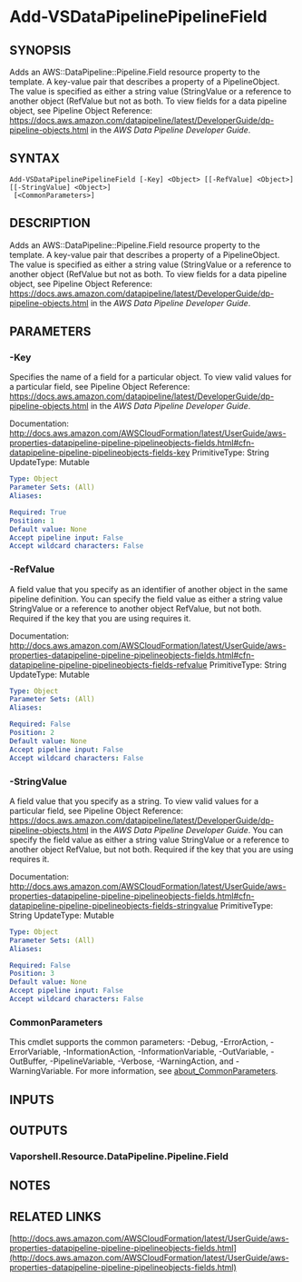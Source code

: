 # Add-VSDataPipelinePipelineField

## SYNOPSIS
Adds an AWS::DataPipeline::Pipeline.Field resource property to the template.
A key-value pair that describes a property of a PipelineObject.
The value is specified as either a string value (StringValue or a reference to another object (RefValue but not as both.
To view fields for a data pipeline object, see Pipeline Object Reference: https://docs.aws.amazon.com/datapipeline/latest/DeveloperGuide/dp-pipeline-objects.html in the *AWS Data Pipeline Developer Guide*.

## SYNTAX

```
Add-VSDataPipelinePipelineField [-Key] <Object> [[-RefValue] <Object>] [[-StringValue] <Object>]
 [<CommonParameters>]
```

## DESCRIPTION
Adds an AWS::DataPipeline::Pipeline.Field resource property to the template.
A key-value pair that describes a property of a PipelineObject.
The value is specified as either a string value (StringValue or a reference to another object (RefValue but not as both.
To view fields for a data pipeline object, see Pipeline Object Reference: https://docs.aws.amazon.com/datapipeline/latest/DeveloperGuide/dp-pipeline-objects.html in the *AWS Data Pipeline Developer Guide*.

## PARAMETERS

### -Key
Specifies the name of a field for a particular object.
To view valid values for a particular field, see Pipeline Object Reference: https://docs.aws.amazon.com/datapipeline/latest/DeveloperGuide/dp-pipeline-objects.html in the *AWS Data Pipeline Developer Guide*.

Documentation: http://docs.aws.amazon.com/AWSCloudFormation/latest/UserGuide/aws-properties-datapipeline-pipeline-pipelineobjects-fields.html#cfn-datapipeline-pipeline-pipelineobjects-fields-key
PrimitiveType: String
UpdateType: Mutable

```yaml
Type: Object
Parameter Sets: (All)
Aliases:

Required: True
Position: 1
Default value: None
Accept pipeline input: False
Accept wildcard characters: False
```

### -RefValue
A field value that you specify as an identifier of another object in the same pipeline definition.
You can specify the field value as either a string value StringValue or a reference to another object RefValue, but not both.
Required if the key that you are using requires it.

Documentation: http://docs.aws.amazon.com/AWSCloudFormation/latest/UserGuide/aws-properties-datapipeline-pipeline-pipelineobjects-fields.html#cfn-datapipeline-pipeline-pipelineobjects-fields-refvalue
PrimitiveType: String
UpdateType: Mutable

```yaml
Type: Object
Parameter Sets: (All)
Aliases:

Required: False
Position: 2
Default value: None
Accept pipeline input: False
Accept wildcard characters: False
```

### -StringValue
A field value that you specify as a string.
To view valid values for a particular field, see Pipeline Object Reference: https://docs.aws.amazon.com/datapipeline/latest/DeveloperGuide/dp-pipeline-objects.html in the *AWS Data Pipeline Developer Guide*.
You can specify the field value as either a string value StringValue or a reference to another object RefValue, but not both.
Required if the key that you are using requires it.

Documentation: http://docs.aws.amazon.com/AWSCloudFormation/latest/UserGuide/aws-properties-datapipeline-pipeline-pipelineobjects-fields.html#cfn-datapipeline-pipeline-pipelineobjects-fields-stringvalue
PrimitiveType: String
UpdateType: Mutable

```yaml
Type: Object
Parameter Sets: (All)
Aliases:

Required: False
Position: 3
Default value: None
Accept pipeline input: False
Accept wildcard characters: False
```

### CommonParameters
This cmdlet supports the common parameters: -Debug, -ErrorAction, -ErrorVariable, -InformationAction, -InformationVariable, -OutVariable, -OutBuffer, -PipelineVariable, -Verbose, -WarningAction, and -WarningVariable. For more information, see [about_CommonParameters](http://go.microsoft.com/fwlink/?LinkID=113216).

## INPUTS

## OUTPUTS

### Vaporshell.Resource.DataPipeline.Pipeline.Field
## NOTES

## RELATED LINKS

[http://docs.aws.amazon.com/AWSCloudFormation/latest/UserGuide/aws-properties-datapipeline-pipeline-pipelineobjects-fields.html](http://docs.aws.amazon.com/AWSCloudFormation/latest/UserGuide/aws-properties-datapipeline-pipeline-pipelineobjects-fields.html)

